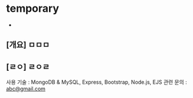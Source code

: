 # temporary
-
[개요]
ㅁㅁㅁ
-
[ㄹㅇ]
ㄹㅇㄹ
-
사용 기술 : MongoDB & MySQL, Express, Bootstrap, Node.js, EJS
관련 문의 : abc@gmail.com

